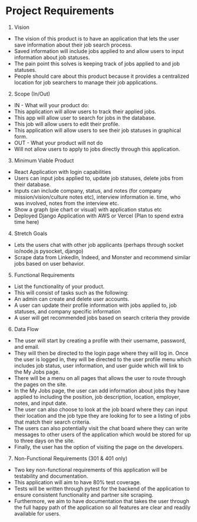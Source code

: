 # Project Requirements

1. Vision
 - The vision of this product is to have an application that lets the user save information about their job search process.
 - Saved information will include jobs applied to and allow users to input information about job statuses.
 - The pain point this solves is keeping track of jobs applied to and job statuses.
 - People should care about this product because it provides a centralized location for job searchers to manage their job applications.

2. Scope (In/Out)
 - IN - What will your product do:
 - This application will allow users to track their applied jobs.
 - This app will allow user to search for jobs in the database.
 - This job will allow users to edit their profile.
 - This application will allow users to see their job statuses in graphical form.
 - OUT - What your product will not do
 - Will not allow users to apply to jobs directly through this application.

3. Minimum Viable Product
 - React Application with login capabilities
 - Users can input jobs applied to, update job statuses, delete jobs from their database.
 - Inputs can include company, status, and notes (for company mission/vision/culture notes etc), interview information ie. time, who was involved, notes from the interview etc.
 - Show a graph (pie chart or visual) with application status etc
 - Deployed Django Application with AWS or Vercel (Plan to spend extra time here)
 
4. Stretch Goals
 - Lets the users chat with other job applicants (perhaps through socket io/node.js pysocket, django)
 - Scrape data from LinkedIn, Indeed, and Monster and recommend similar jobs based on user behavior.
  
5. Functional Requirements
 -  List the functionality of your product.
 - This will consist of tasks such as the following:
 - An admin can create and delete user accounts.
 - A user can update their profile information with jobs applied to, job statuses, and company specific information
 - A user will get recommended jobs based on search criteria they provide
 
6. Data Flow
 - The user will start by creating a profile with their username, password, and email.
 - They will then be directed to the login page where they will log in. Once the user is logged in, they will be directed to the user profile menu which includes job status, user information, and user guide which will link to the My Jobs page.
 - There will be a menu on all pages that allows the user to route through the pages on the site.
 - In the My Jobs page, the user can add information about jobs they have applied to including the position, job description, location, employer, notes, and input date.
 - The user can also choose to look at the job board where they can input their location and the job type they are looking for to see a listing of jobs that match their search criteria.
 - The users can also potentially visit the chat board where they can write messages to other users of the application which would be stored for up to three days on the site.
 - Finally, the user has the option of visiting the page on the developers.
 
7. Non-Functional Requirements (301 & 401 only)
 - Two key non-functional requirements of this application will be testability and documentation.
 - This application will aim to have 80% test coverage.
 - Tests will be written through pytest for the backend of the application to ensure consistent functionality and partner site scraping.
 - Furthermore, we aim to have documentation that takes the user through the full happy path of the application so all features are clear and readily available for users. 
